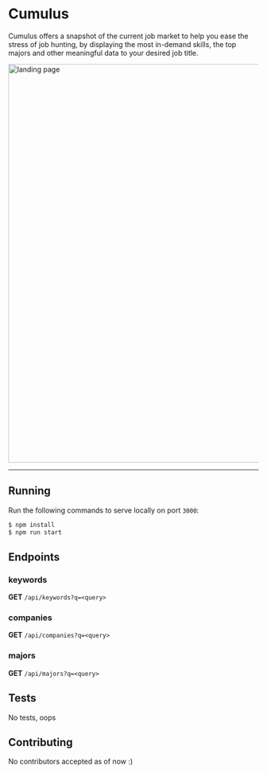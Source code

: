 # Cumulus

Cumulus offers a snapshot of the current job market to help you ease the stress of job hunting, by displaying the most in-demand skills, the top majors and other meaningful data to your desired job title. 

<img width="800" alt="landing page" src="https://user-images.githubusercontent.com/27893685/104851130-15a50200-58c1-11eb-8aec-cb106f8ea962.png">

---

## Running

Run the following commands to serve locally on port `3000`:

```bash
$ npm install
$ npm run start
```

## Endpoints

### keywords

__GET__ `/api/keywords?q=<query>`

### companies

__GET__ `/api/companies?q=<query>`

### majors

__GET__ `/api/majors?q=<query>`

## Tests

No tests, oops

## Contributing

No contributors accepted as of now :)
